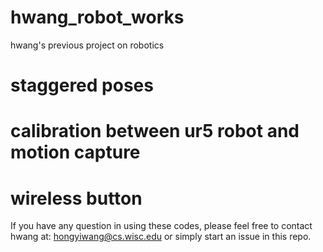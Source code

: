 # hwang_robot_works
hwang's previous project on robotics

# staggered poses
# calibration between ur5 robot and motion capture
# wireless button

If you have any question in using these codes, please feel free to contact hwang at: hongyiwang@cs.wisc.edu or simply start an issue in this repo.
